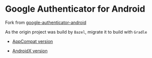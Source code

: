 # Google Authenticator for Android


Fork from [google-authenticator-android](https://github.com/google/google-authenticator-android)

As the origin project was build by `Bazel`, migrate it to build with `Gradle`

* [AppCompat version](https://github.com/crazygit/google-authenticator-android/tree/AppCompat)

* [AndroidX version](https://github.com/crazygit/google-authenticator-android/tree/AndroidX)
